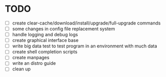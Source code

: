 # TODO

- [ ] create clear-cache/download/install/upgrade/full-upgrade commands
- [ ] some changes in config file replacement system
- [ ] handle logging and debug logs
- [ ] create graphical interface base
- [ ] write big data test to test program in an environment with much data
- [ ] create shell completion scripts
- [ ] create manpages
- [ ] write an distro guide
- [ ] clean up

